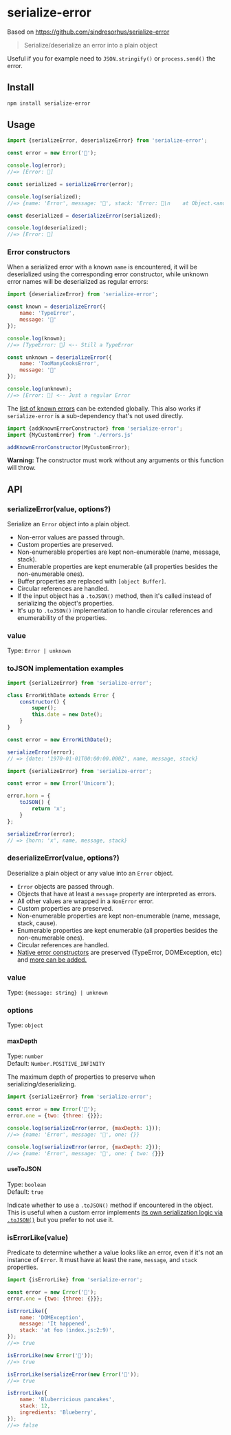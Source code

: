 # serialize-error

Based on https://github.com/sindresorhus/serialize-error

> Serialize/deserialize an error into a plain object

Useful if you for example need to `JSON.stringify()` or `process.send()` the error.

## Install

```sh
npm install serialize-error
```

## Usage

```js
import {serializeError, deserializeError} from 'serialize-error';

const error = new Error('🦄');

console.log(error);
//=> [Error: 🦄]

const serialized = serializeError(error);

console.log(serialized);
//=> {name: 'Error', message: '🦄', stack: 'Error: 🦄\n    at Object.<anonymous> …'}

const deserialized = deserializeError(serialized);

console.log(deserialized);
//=> [Error: 🦄]
```

### Error constructors

When a serialized error with a known `name` is encountered, it will be deserialized using the corresponding error constructor, while unknown error names will be deserialized as regular errors:

```js
import {deserializeError} from 'serialize-error';

const known = deserializeError({
	name: 'TypeError',
	message: '🦄'
});

console.log(known);
//=> [TypeError: 🦄] <-- Still a TypeError

const unknown = deserializeError({
	name: 'TooManyCooksError',
	message: '🦄'
});

console.log(unknown);
//=> [Error: 🦄] <-- Just a regular Error
```

The [list of known errors](./error-constructors.js) can be extended globally. This also works if `serialize-error` is a sub-dependency that's not used directly.

```js
import {addKnownErrorConstructor} from 'serialize-error';
import {MyCustomError} from './errors.js'

addKnownErrorConstructor(MyCustomError);
```

**Warning:** The constructor must work without any arguments or this function will throw.

## API

### serializeError(value, options?)

Serialize an `Error` object into a plain object.

- Non-error values are passed through.
- Custom properties are preserved.
- Non-enumerable properties are kept non-enumerable (name, message, stack).
- Enumerable properties are kept enumerable (all properties besides the non-enumerable ones).
- Buffer properties are replaced with `[object Buffer]`.
- Circular references are handled.
- If the input object has a `.toJSON()` method, then it's called instead of serializing the object's properties.
- It's up to `.toJSON()` implementation to handle circular references and enumerability of the properties.

### value

Type: `Error | unknown`

### toJSON implementation examples

```js
import {serializeError} from 'serialize-error';

class ErrorWithDate extends Error {
	constructor() {
		super();
		this.date = new Date();
	}
}

const error = new ErrorWithDate();

serializeError(error);
// => {date: '1970-01-01T00:00:00.000Z', name, message, stack}
```

```js
import {serializeError} from 'serialize-error';

const error = new Error('Unicorn');

error.horn = {
	toJSON() {
		return 'x';
	}
};

serializeError(error);
// => {horn: 'x', name, message, stack}
```

### deserializeError(value, options?)

Deserialize a plain object or any value into an `Error` object.

- `Error` objects are passed through.
- Objects that have at least a `message` property are interpreted as errors.
- All other values are wrapped in a `NonError` error.
- Custom properties are preserved.
- Non-enumerable properties are kept non-enumerable (name, message, stack, cause).
- Enumerable properties are kept enumerable (all properties besides the non-enumerable ones).
- Circular references are handled.
- [Native error constructors](./error-constructors.js) are preserved (TypeError, DOMException, etc) and [more can be added.](#error-constructors)

### value

Type: `{message: string} | unknown`

### options

Type: `object`

#### maxDepth

Type: `number`\
Default: `Number.POSITIVE_INFINITY`

The maximum depth of properties to preserve when serializing/deserializing.

```js
import {serializeError} from 'serialize-error';

const error = new Error('🦄');
error.one = {two: {three: {}}};

console.log(serializeError(error, {maxDepth: 1}));
//=> {name: 'Error', message: '🦄', one: {}}

console.log(serializeError(error, {maxDepth: 2}));
//=> {name: 'Error', message: '🦄', one: { two: {}}}
```

#### useToJSON

Type: `boolean`\
Default: `true`

Indicate whether to use a `.toJSON()` method if encountered in the object. This is useful when a custom error implements [its own serialization logic via `.toJSON()`](https://developer.mozilla.org/en-US/docs/Web/JavaScript/Reference/Global_Objects/JSON/stringify#tojson_behavior) but you prefer to not use it.

### isErrorLike(value)

Predicate to determine whether a value looks like an error, even if it's not an instance of `Error`. It must have at least the `name`, `message`, and `stack` properties.

```js
import {isErrorLike} from 'serialize-error';

const error = new Error('🦄');
error.one = {two: {three: {}}};

isErrorLike({
	name: 'DOMException',
	message: 'It happened',
	stack: 'at foo (index.js:2:9)',
});
//=> true

isErrorLike(new Error('🦄'));
//=> true

isErrorLike(serializeError(new Error('🦄'));
//=> true

isErrorLike({
	name: 'Bluberricious pancakes',
	stack: 12,
	ingredients: 'Blueberry',
});
//=> false
```
